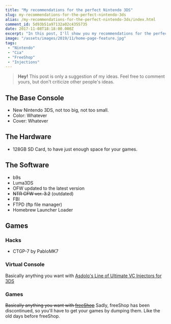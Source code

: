 ```yaml
---
title: "My recommendations for the perfect Nintendo 3DS"
slug: my-recommendations-for-the-perfect-nintendo-3ds
alias: /my-recommendations-for-the-perfect-nintendo-3ds/index.html
comment_id: 5d93b51a97132a02c4355735
date: 2017-11-08T18:18:00.000Z
excerpt: "In this post, I'll show you my recommendations for the perfect unmodified Nintendo 3DS."
image: "/assets/images/2019/11/home-page-feature.jpg"
tags: 
 - "Nintendo"
 - "Cia"
 - "FreeShop"
 - "Injections"
---
```


<blockquote><strong>Hey!</strong> This post is only a suggestion of my ideas. Feel free to comment yours, but don't criticize other people's ideas.</blockquote><h2 id="the-base-console">The Base Console</h2><ul><li>New Nintendo 3DS, not too big, not too small.</li><li>Color: Whatever</li><li>Cover: Whatever</li></ul><h2 id="the-hardware">The Hardware</h2><ul><li>128GB SD Card, to have just enough space for your games.</li></ul><h2 id="the-software">The Software</h2><ul><li>b9s</li><li>Luma3DS</li><li>OFW updated to the latest version</li><li><s>NTR CFW ver. 3.2</s> (outdated)</li><li>FBI</li><li>FTPD (ftp file manager)</li><li>Homebrew Launcher Loader</li></ul><h2 id="games">Games</h2><h3 id="hacks">Hacks</h3><ul><li>CTGP-7 by PabloMK7</li></ul><h3 id="virtual-console">Virtual Console</h3><p>Basically anything you want with <a href="https://www.google.com/search?q=asdolo%27s+vc+injection+site:gbatemp.net&amp;sa=X&amp;ved=0ahUKEwjakqH416_XAhWLWhoKHW0kDmgQrQIIMygEMAA&amp;biw=1680&amp;bih=819" rel="nofollow">Asdolo's Line of Ultimate VC Injectors for 3DS</a></p><h3 id="games-1">Games</h3><p><s>Basically anything you want with <a href="https://freeshop.pw/" rel="nofollow">freeShop</a></s> Sadly, freeShop has been discontinued, so you'll have to get your games by dumping them. Like the old days before freeShop.</p>